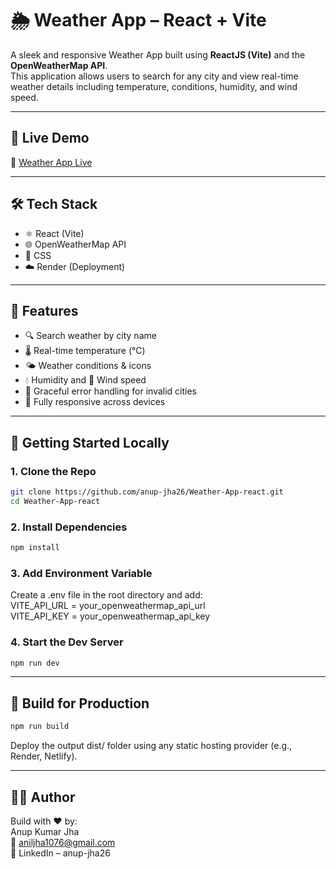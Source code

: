 # 🌦️ Weather App – React + Vite

A sleek and responsive Weather App built using **ReactJS (Vite)** and the **OpenWeatherMap API**.  
This application allows users to search for any city and view real-time weather details including temperature, conditions, humidity, and wind speed.

---

## 🚀 Live Demo

🔗 [Weather App Live](https://weather-app-react-p1co.onrender.com)

---

## 🛠️ Tech Stack

- ⚛️ React (Vite)
- 🌐 OpenWeatherMap API
- 🎨 CSS
- ☁️ Render (Deployment)

---

## 📌 Features

- 🔍 Search weather by city name  
- 🌡️ Real-time temperature (°C)  
- 🌤️ Weather conditions & icons  
- 💧 Humidity and 💨 Wind speed  
- 🚫 Graceful error handling for invalid cities  
- 📱 Fully responsive across devices

---

## 🔧 Getting Started Locally

### 1. Clone the Repo
```bash
git clone https://github.com/anup-jha26/Weather-App-react.git
cd Weather-App-react
```

### 2. Install Dependencies
```bash
npm install
```

### 3. Add Environment Variable
Create a .env file in the root directory and add:  
VITE_API_URL = your_openweathermap_api_url  
VITE_API_KEY = your_openweathermap_api_key  

### 4. Start the Dev Server
```bash
npm run dev
```

---

## 🚀 Build for Production
```bash
npm run build
```
Deploy the output dist/ folder using any static hosting provider (e.g., Render, Netlify).

---

## 👨‍💻 Author
Build with ♥️ by:  
Anup Kumar Jha  
📧 aniljha1076@gmail.com  
🔗 LinkedIn – anup-jha26  
